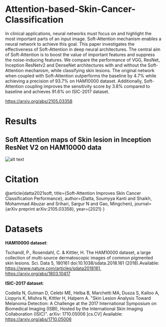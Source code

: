 # Attention-based-Skin-Cancer-Classification

In clinical applications, neural networks must focus on and highlight the most important parts of an input image. Soft-Attention mechanism enables a neural network to achieve this goal. This paper investigates the effectiveness of Soft-Attention in deep neural architectures. The central aim of Soft-Attention is to boost the value of important features and suppress the noise-inducing features. We compare the performance of VGG, ResNet, Inception ResNetv2 and DenseNet architectures with and without the Soft-Attention mechanism, while classifying skin lesions. The original network when coupled with Soft-Attention outperforms the baseline by 4.7% while achieving a precision of 93.7% on HAM10000 dataset. Additionally, Soft-Attention coupling improves the sensitivity score by 3.8% compared to baseline and achieves 91.6% on ISIC-2017 dataset.

https://arxiv.org/abs/2105.03358

# Results
## Soft Attention maps of Skin lesion in Inception ResNet V2 on HAM10000 data
![alt text](https://github.com/skrantidatta/Attention-based-Skin-Cancer-Classification/blob/main/Images/QRESULT_HAM10000.jpg?raw=true)

# Citation

@article{datta2021soft,
  title={Soft-Attention Improves Skin Cancer Classification Performance},
  author={Datta, Soumyya Kanti and Shaikh, Mohammad Abuzar and Srihari, Sargur N and Gao, Mingchen},
  journal={arXiv preprint arXiv:2105.03358},
  year={2021}
}



# Datasets

**HAM10000  dataset**:

Tschandl, P., Rosendahl, C. & Kittler, H. The HAM10000 dataset, a large collection of multi-source dermatoscopic images of common pigmented skin lesions. Sci. Data 5, 180161 doi:10.1038/sdata.2018.161 (2018).Available: https://www.nature.com/articles/sdata2018161, https://arxiv.org/abs/1803.10417

**ISIC-2017 dataset**:

Codella N, Gutman D, Celebi ME, Helba B, Marchetti MA, Dusza S, Kalloo A, Liopyris K, Mishra N, Kittler H, Halpern A. "Skin Lesion Analysis Toward Melanoma Detection: A Challenge at the 2017 International Symposium on Biomedical Imaging (ISBI), Hosted by the International Skin Imaging Collaboration (ISIC)". arXiv: 1710.05006 [cs.CV] Available: https://arxiv.org/abs/1710.05006

